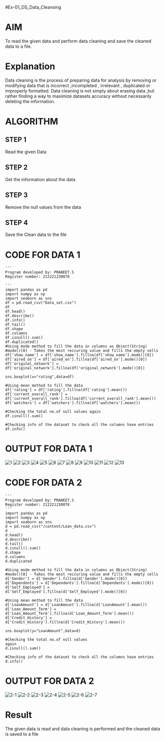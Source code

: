 #Ex-01_DS_Data_Cleansing
# AIM
To read the given data and perform data cleaning and save the cleaned data to a file.

# Explanation
Data cleaning is the process of preparing data for analysis by removing or modifying data that is incorrect ,incompleted , irrelevant , duplicated or improperly formatted. Data cleaning is not simply about erasing data ,but rather finding a way to maximize datasets accuracy without necessarily deleting the information.

# ALGORITHM
## STEP 1
Read the given Data

## STEP 2
Get the information about the data

## STEP 3
Remove the null values from the data

## STEP 4
Save the Clean data to the file

# CODE FOR DATA 1

```
'''
Program developed by: PRANEET.S
Register number: 212221230078

'''
import pandas as pd
import numpy as np
import seaborn as sns
df = pd.read_csv("Data_set.csv")
df
df.head()
df.describe()
df.info()
df.tail()
df.shape
df.columns
df.isnull().sum()
df.duplicated()
#Using mode method to fill the data in columns as Object(String)
#mode()[0] - Takes the most reccuring value and fills the empty cells
df['show_name'] = df['show_name'].fillna(df['show_name'].mode()[0])
df['aired_on'] = df['aired_on'].fillna(df['aired_on'].mode()[0])
df['original_network'] = df['original_network'].fillna(df['original_network'].mode()[0])

sns.boxplot(x="rating",data=df)

#Using mean method to fill the data
df['rating'] = df['rating'].fillna(df['rating'].mean())
df['current_overall_rank'] = df['current_overall_rank'].fillna(df['current_overall_rank'].mean())
df['watchers'] = df['watchers'].fillna(df['watchers'].mean())

#Checking the total no.of null values again
df.isnull().sum()

#Checking info of the dataset to check all the columns have entries
df.info()
```

# OUTPUT FOR DATA 1


![1](https://user-images.githubusercontent.com/94308200/189953869-5f8c5458-848f-4cb9-902e-4b5252f554f7.jpeg)
![2](https://user-images.githubusercontent.com/94308200/189953879-27470009-36fc-4d71-bf6e-3c6b1532f85a.jpeg)
![3](https://user-images.githubusercontent.com/94308200/189953921-dca506b1-61b7-43e5-b9ba-8b7e6cf5dda6.jpeg)
![4](https://user-images.githubusercontent.com/94308200/189953923-935a86c7-b94d-4055-a613-984b7b9bcf8d.jpeg)
![5](https://user-images.githubusercontent.com/94308200/189953930-ca8865f3-9bf8-4f3a-b67c-346fd9a325c3.jpeg)
![6](https://user-images.githubusercontent.com/94308200/189953934-7641ae7a-3e67-42be-a64c-a601437843c2.jpeg)
![7](https://user-images.githubusercontent.com/94308200/189953936-74d03807-a893-4afb-8da9-19b9f653a870.jpeg)
![8](https://user-images.githubusercontent.com/94308200/189953943-abb3c403-94c4-4896-934f-f6677bd58d40.jpeg)
![9](https://user-images.githubusercontent.com/94308200/189953947-83ecf23b-85e6-4bab-8e68-8568a0c8a303.jpeg)
![10](https://user-images.githubusercontent.com/94308200/189953949-904ee43c-c4e6-4d63-95b6-ac5874762b6d.jpeg)
![11](https://user-images.githubusercontent.com/94308200/189953958-7b297755-48d1-4f67-8a8b-56b6821fbf4e.jpeg)
![12](https://user-images.githubusercontent.com/94308200/189953965-52a01ac8-4dfe-4d75-b70a-e626e0b4372c.jpeg)
![13](https://user-images.githubusercontent.com/94308200/189953971-6be3e64e-936b-4ec4-b094-cfca1bc10af2.jpeg)



# CODE FOR DATA 2

```
'''
Program developed by: PRANEET.S
Register number: 212221230078
'''
import pandas as pd
import numpy as np
import seaborn as sns
d = pd.read_csv("/content/Loan_data.csv")
d
d.head()
d.describe()
d.tail()
d.isnull().sum()
d.shape
d.columns
d.duplicated

#Using mode method to fill the data in columns as Object(String)
#mode()[0] - Takes the most reccuring value and fills the empty cells
d['Gender'] = d['Gender'].fillna(d['Gender'].mode()[0])
d['Dependents'] = d['Dependents'].fillna(d['Dependents'].mode()[0])
d['Self_Employed'] = d['Self_Employed'].fillna(d['Self_Employed'].mode()[0])

#Using mean method to fill the data
d['LoanAmount'] = d['LoanAmount'].fillna(d['LoanAmount'].mean())
d['Loan_Amount_Term'] = d['Loan_Amount_Term'].fillna(d['Loan_Amount_Term'].mean())
d['Credit_History'] = d['Credit_History'].fillna(d['Credit_History'].mean())

sns.boxplot(y="LoanAmount",data=d)

#Checking the total no.of null values
again
d.isnull().sum()

#Checking info of the dataset to check all the columns have entries
d.info()

```

# OUTPUT FOR DATA 2


![2-1](https://user-images.githubusercontent.com/94308200/189953884-f0ec6f3a-d75f-4497-bbf1-78e72db3b15c.jpeg)
![2-2](https://user-images.githubusercontent.com/94308200/189953888-dbe2dbe0-d28f-4e5d-a85f-63706c18e242.jpeg)
![2-3](https://user-images.githubusercontent.com/94308200/189953895-9f0dc82e-ceda-49e8-ab26-9ea100f087d1.jpeg)
![2-4](https://user-images.githubusercontent.com/94308200/189953901-a02271db-9e9c-4ac8-947d-2ffe40bf4be1.jpeg)
![2-5](https://user-images.githubusercontent.com/94308200/189953904-6e8a51bc-f1af-45da-95c7-4a6acf0a6f17.jpeg)
![2-6](https://user-images.githubusercontent.com/94308200/189953910-a6e0fafb-ec77-4dd9-b28a-fa33d12f13ac.jpeg)
![2-7](https://user-images.githubusercontent.com/94308200/189953915-f81fc230-be90-4fe6-b9b2-0545ce8add5b.jpeg)

# Result
The given data is read and data cleaning is performed and the cleaned data is saved to a file
